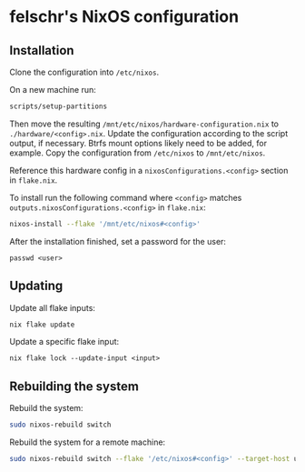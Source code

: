 # felschr's NixOS configuration

## Installation

Clone the configuration into `/etc/nixos`.

On a new machine run:

```sh
scripts/setup-partitions
```

Then move the resulting `/mnt/etc/nixos/hardware-configuration.nix` to `./hardware/<config>.nix`.
Update the configuration according to the script output, if necessary. Btrfs mount options likely need to be added, for example.
Copy the configuration from `/etc/nixos` to `/mnt/etc/nixos`.

Reference this hardware config in a `nixosConfigurations.<config>` section in `flake.nix`.

To install run the following command where `<config>` matches `outputs.nixosConfigurations.<config>` in `flake.nix`:

```sh
nixos-install --flake '/mnt/etc/nixos#<config>'
```

After the installation finished, set a password for the user:
```
passwd <user>
```

## Updating

Update all flake inputs:

```sh
nix flake update
```

Update a specific flake input:

```
nix flake lock --update-input <input>
```

## Rebuilding the system

Rebuild the system:

```sh
sudo nixos-rebuild switch
```

Rebuild the system for a remote machine:

```sh
sudo nixos-rebuild switch --flake '/etc/nixos#<config>' --target-host user@hostname --use-remote-sudo
```

